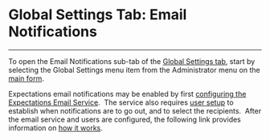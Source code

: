 # Global Settings Tab: Email Notifications 
---

To open the Email Notifications sub-tab of the 
[Global Settings tab](<globset.md>), start by selecting the Global Settings menu item from the Administrator menu on the
[main form](<7jjr.md>).

Expectations email notifications may be enabled by first [configuring the Expectations Email Service](<emailinfra.md>).&nbsp; The service also requires [user setup](<emailbuslog.md>) to establish when notifications are to go out, and to select the recipients.&nbsp; After the email service and users are configured, the following link provides information on [how it works](<emailguide.md>).